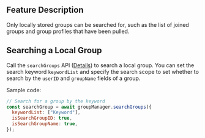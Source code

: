 ## Feature Description

Only locally stored groups can be searched for, such as the list of joined groups and group profiles that have been pulled.

## Searching a Local Group

Call the `searchGroups` API ([Details](https://comm.qq.com/im/doc/RN/en/Api/V2TIMGroupManager/searchGroups.html)) to search a local group.
You can set the search keyword `keywordList` and specify the search scope to set whether to search by the `userID` and `groupName` fields of a group.

Sample code:

```javascript
// Search for a group by the keyword
const searchGroup = await groupManager.searchGroups({
  keywordList: ["Keyword"],
  isSearchGroupID: true,
  isSearchGroupName: true,
});
```


